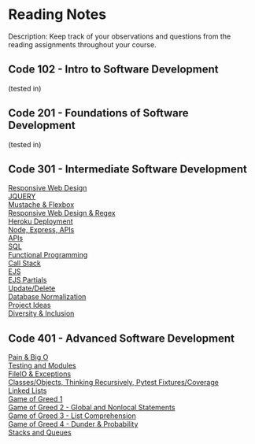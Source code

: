 # Reading Notes
Description: Keep track of your observations and questions from the reading assignments throughout your course.

## Code 102 - Intro to Software Development
(tested in)

## Code 201 - Foundations of Software Development
(tested in)

## Code 301 - Intermediate Software Development
[Responsive Web Design](class-00.md)  
[JQUERY](pairprogramming.md)  
[Mustache & Flexbox](Mustache-and-Flexbox.md)  
[Responsive Web Design & Regex](RWD-Regex.md)  
[Heroku Deployment](heroku.md)    
[Node, Express, APIs](Node-Express-APIs.md)  
[APIs](APIs.md)    
[SQL](SQL.md)  
[Functional Programming](functional_programming.md)  
[Call Stack](callstack.md)  
[EJS](EJS.md)  
[EJS Partials](EJSpartials.md)    
[Update/Delete](formdata.md)  
[Database Normalization](dbnormal.md)  
[Project Ideas](projectideas.md)  
[Diversity & Inclusion](diversity.md)  

## Code 401 - Advanced Software Development
[Pain & Big O](401-01.md)  
[Testing and Modules](401-02.md)  
[FileIO & Exceptions](401-03.md)  
[Classes/Objects, Thinking Recursively, Pytest Fixtures/Coverage](401-04.md)  
[Linked Lists](401-05.md)  
[Game of Greed 1](401-06.md)  
[Game of Greed 2 - Global and Nonlocal Statements](401-07.md)  
[Game of Greed 3 - List Comprehension](401-08.md)  
[Game of Greed 4 - Dunder & Probability](401-09.md)  
[Stacks and Queues](401-10.md)  